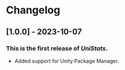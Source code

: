 ﻿# Changelog

## [1.0.0] - 2023-10-07
### This is the first release of *UniStats*.
- Added support for Unity Package Manager.
